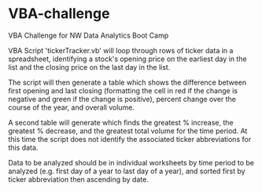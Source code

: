 # VBA-challenge
VBA Challenge for NW Data Analytics Boot Camp

VBA Script 'tickerTracker.vb' will loop through rows of ticker data in a spreadsheet, identifying a stock's opening price on the earliest day in the list and the closing price on the last day in the list.

The script will then generate a table which shows the difference between first opening and last closing (formatting the cell in red if the change is negative and green if the change is positive), percent change over the course of the year, and overall volume.

A second table will generate which finds the greatest % increase, the greatest % decrease, and the greatest total volume for the time period. At this time the script does not identify the associated ticker abbreviations for this data.

Data to be analyzed should be in individual worksheets by time period to be analyzed (e.g. first day of a year to last day of a year), and sorted first by ticker abbreviation then ascending by date.